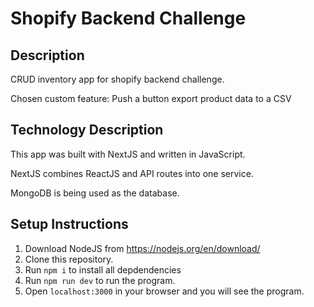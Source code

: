 # Shopify Backend Challenge

## Description
CRUD inventory app for shopify backend challenge.

Chosen custom feature: Push a button export product data to a CSV

## Technology Description
This app was built with NextJS and written in JavaScript. 

NextJS combines ReactJS and API routes into one service.

MongoDB is being used as the database.

## Setup Instructions
1. Download NodeJS from https://nodejs.org/en/download/
2. Clone this repository.
3. Run `npm i` to install all depdendencies
4. Run `npm run dev` to run the program.
5. Open `localhost:3000` in your browser and you will see the program.